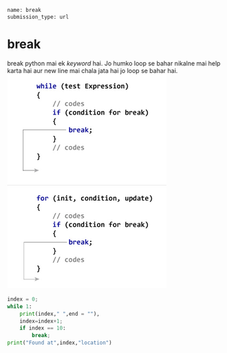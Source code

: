 ```ngMeta
name: break
submission_type: url
```

# break

break  python mai ek *keyword* hai. Jo humko loop se bahar nikalne mai help karta hai aur new line mai chala jata hai jo loop se bahar hai.
![Mobile Video Recorder](assets/how-break-statement-works.jpg)

```python
index = 0;  
while 1:  
    print(index," ",end = ""),  
    index=index+1;  
    if index == 10:  
        break;  
print("Found at",index,"location")
 ```